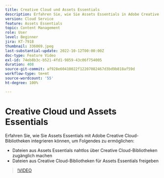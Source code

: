 ```yaml
---
title: Creative Cloud und Assets Essentials
description: Erfahren Sie, wie Sie Assets Essentials in Adobe Creative Cloud integrieren.
version: Cloud Service
feature: Assets Essentials
topic: Content Management
role: User
level: Beginner
jira: KT-7918
thumbnail: 336069.jpeg
last-substantial-update: 2022-10-12T00:00:00Z
doc-type: Feature Video
exl-id: 74eb8b3c-b521-4fd1-9859-43c06f754005
duration: 408
source-git-commit: af928e60410022f12207082467d3bd9b818af59d
workflow-type: tm+mt
source-wordcount: '55'
ht-degree: 100%

---
```


# Creative Cloud und Assets Essentials

Erfahren Sie, wie Sie Assets Essentials mit Adobe Creative Cloud-Bibliotheken integrieren können, um Folgendes zu ermöglichen:

+ Dateien aus Assets Essentials nahtlos über Creative Cloud-Bibliotheken zugänglich machen
+ Dateien aus Creative Cloud-Bibliotheken für Assets Essentials freigeben

>[!VIDEO](https://video.tv.adobe.com/v/336069?quality=12&learn=on)
